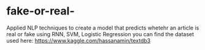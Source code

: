 # fake-or-real-
Applied NLP techniques to create a model that predicts whetehr an article is real or fake using RNN, SVM, Logistic Regression
you can find the dataset used here: https://www.kaggle.com/hassanamin/textdb3
